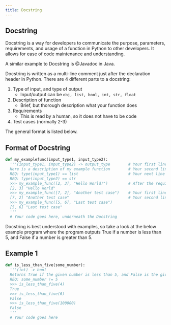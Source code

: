 ```yaml
---
title: Docstring
---
```

## Docstring

Docstring is a way for developers to communicate the purpose, parameters, requirements, and usage of a function in Python to other developers. It allows for ease of code maintenance and understanding.

A similar example to Docstring is @Javadoc in Java.

Docstring is written as a multi-line comment just after the declaration header in Python. There are 4 different parts to a docstring:

1. Type of input, and type of output
    * Input/output can be ```obj, list, bool, int, str, float```
2. Description of function
    * Brief, but thorough description what your function does
3. Requirements 
    * This is read by a human, so it does not have to be code
4. Test cases (normally 2-3)

The general format is listed below.

## Format of Docstring

```python
def my_examplefunc(input_type1, input_type2):
  '''(input_type1, input_type2) -> output_type        # Your first line will be the input/output. Remember the space around the arrow!
  Here is a description of my example function        # Your second line will be the description
  REQ: type(input_type1) == list                      # Your next line (or lines) will be the requirements for the input of your function
  REQ: type(input_type2) == str                       
  >>> my_example_func([2, 3], "Hello World!")         # After the requirements come test cases
  [2, 3] "Hello World"
  >>> my_example_func([7, 2], "Another test case")    # Your first line of the test case is an example of the usage, prefaced by >>>
  [7, 2] "Another test case"                          # Your second line of the test case is the output
  >>> my_example_func([5, 6], "Last test case")
  [5, 6] "Last test case"
  '''
  # Your code goes here, underneath the Docstring
```

Docstring is best understood with examples, so take a look at the below example program where the program outputs True if a number is less than 5, and False if a number is greater than 5.

## Example 1
```python
def is_less_than_five(some_number):
  '''(int) -> bool
  Returns True if the given number is less than 5, and False is the given number is greater than 5.
  REQ: some_number != 5
  >>> is_less_than_five(4)
  True
  >>> is_less_than_five(6)
  False
  >>> is_less_than_five(100000)
  False
  '''
  # Your code goes here
```
